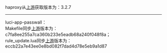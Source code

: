 haproxy从[上游](https://www.haproxy.org/download/3.2/src/)获取版本为：3.2.7
***
luci-app-passwall：<br>
Makefile同步[上游](https://github.com/xiaorouji/openwrt-passwall/commits/main/luci-app-passwall/Makefile)版本为：c7fa8ee255a7ca360b233e5eadb68a240f048f8a；<br>
rule_update.lua同步[上游](https://github.com/xiaorouji/openwrt-passwall/commits/main/luci-app-passwall/root/usr/share/passwall/rule_update.lua)版本为：eccb22a7e43ee0e8bd082f7dad4d78e5eb9a1d87